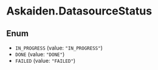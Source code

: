 # Askaiden.DatasourceStatus

## Enum

* `IN_PROGRESS` (value: `"IN_PROGRESS"`)
* `DONE` (value: `"DONE"`)
* `FAILED` (value: `"FAILED"`)
